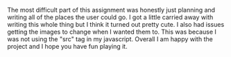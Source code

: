 The most difficult part of this assignment was honestly just planning and writing all of the places the user could go. I got a little carried 
away with writing this whole thing but I think it turned out pretty cute. I also had issues getting the images to change when I wanted them to. This was because I was not using 
the "src" tag in my javascript. Overall I am happy with the project and I hope you have fun playing it.
